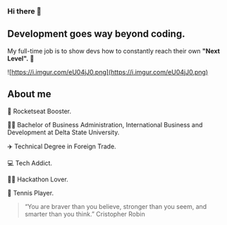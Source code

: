 ### Hi there 👋

## Development goes **way beyond coding.**

My full-time job is to show devs how to constantly reach their own **"Next Level".** 🚀

![https://i.imgur.com/eU04jJ0.png](https://i.imgur.com/eU04jJ0.png)

## About me

🚀 Rocketseat Booster.

🧑‍🎓 Bachelor of Business Administration, International Business and Development at Delta State University.

✈️ Technical Degree in Foreign Trade.

💻 Tech Addict.

🧑‍💻 Hackathon Lover.

🎾 Tennis Player.

> “You are braver than you believe, stronger than you seem, and smarter than you think.” Cristopher Robin
>
